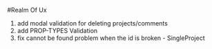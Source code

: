 #Realm Of Ux

1. add modal validation for deleting projects/comments
2. add PROP-TYPES Validation
3. fix cannot be found problem when the id is broken - SingleProject
